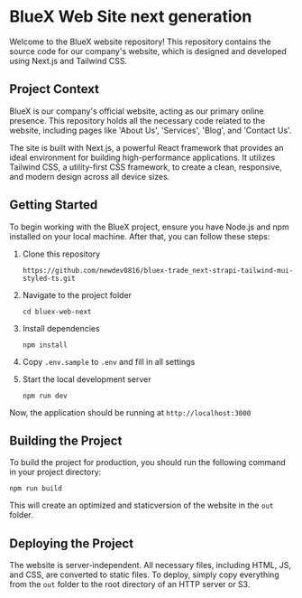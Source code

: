 # BlueX Web Site next generation

Welcome to the BlueX website repository! This repository contains the source code for our company's website, which is designed and developed using Next.js and Tailwind CSS.

## Project Context

BlueX is our company's official website, acting as our primary online presence. This repository holds all the necessary code related to the website, including pages like 'About Us', 'Services', 'Blog', and 'Contact Us'.

The site is built with Next.js, a powerful React framework that provides an ideal environment for building high-performance applications. It utilizes Tailwind CSS, a utility-first CSS framework, to create a clean, responsive, and modern design across all device sizes.

## Getting Started

To begin working with the BlueX project, ensure you have Node.js and npm installed on your local machine. After that, you can follow these steps:

1. Clone this repository
   ```
   https://github.com/newdev0816/bluex-trade_next-strapi-tailwind-mui-styled-ts.git
   ```

2. Navigate to the project folder
   ```
   cd bluex-web-next
   ```

3. Install dependencies
   ```
   npm install
   ```

4. Copy `.env.sample` to `.env` and fill in all settings

5. Start the local development server
   ```
   npm run dev
   ```

Now, the application should be running at `http://localhost:3000`

## Building the Project

To build the project for production, you should run the following command in your project directory:

```
npm run build
```

This will create an optimized and staticversion of the website in the `out` folder.

## Deploying the Project

The website is server-independent. All necessary files, including HTML, JS, and CSS, are converted to static files. To deploy, simply copy everything from the `out` folder to the root directory of an HTTP server or S3.
